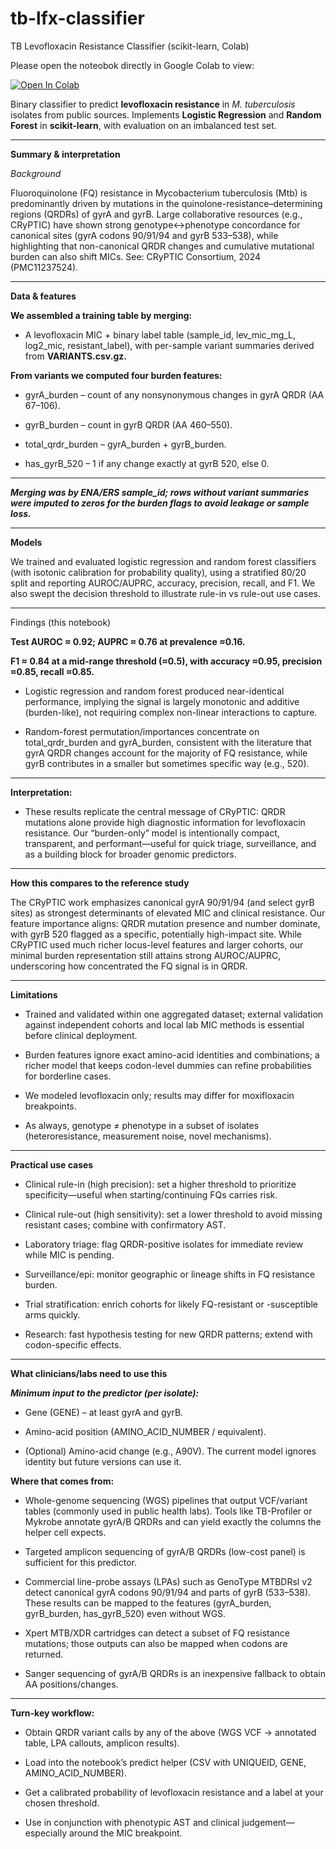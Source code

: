 # tb-lfx-classifier
TB Levofloxacin Resistance Classifier (scikit-learn, Colab)

Please open the noteobok directly in Google Colab to view:

[![Open In Colab](https://colab.research.google.com/assets/colab-badge.svg)](https://colab.research.google.com/github/ae-314/tb-lfx-classifier/blob/main/notebooks/TB_levo_resistance_predictor.ipynb)

Binary classifier to predict **levofloxacin resistance** in *M. tuberculosis* isolates from public sources. Implements **Logistic Regression** and **Random Forest** in **scikit-learn**, with evaluation on an imbalanced test set.

---
**Summary & interpretation**

*Background*

Fluoroquinolone (FQ) resistance in Mycobacterium tuberculosis (Mtb) is predominantly driven by mutations in the quinolone-resistance–determining regions (QRDRs) of gyrA and gyrB. Large collaborative resources (e.g., CRyPTIC) have shown strong genotype↔phenotype concordance for canonical sites (gyrA codons 90/91/94 and gyrB 533–538), while highlighting that non-canonical QRDR changes and cumulative mutational burden can also shift MICs. See: CRyPTIC Consortium, 2024 (PMC11237524).

-----------------------------------------------------

**Data & features**

**We assembled a training table by merging:**

- A levofloxacin MIC + binary label table (sample_id, lev_mic_mg_L, log2_mic, resistant_label), with per-sample variant summaries derived from **VARIANTS.csv.gz.**

**From variants we computed four burden features:**

- gyrA_burden – count of any nonsynonymous changes in gyrA QRDR (AA 67–106).

- gyrB_burden – count in gyrB QRDR (AA 460–550).

- total_qrdr_burden – gyrA_burden + gyrB_burden.

- has_gyrB_520 – 1 if any change exactly at gyrB 520, else 0.

-----------------------------------------------------

***Merging was by ENA/ERS sample_id; rows without variant summaries were imputed to zeros for the burden flags to avoid leakage or sample loss.***

-----------------------------------------------------

**Models**


We trained and evaluated logistic regression and random forest classifiers (with isotonic calibration for probability quality), using a stratified 80/20 split and reporting AUROC/AUPRC, accuracy, precision, recall, and F1. We also swept the decision threshold to illustrate rule-in vs rule-out use cases.

-----------------------------------------------------


Findings (this notebook)

**Test AUROC ≈ 0.92; AUPRC ≈ 0.76 at prevalence ≈0.16.**

**F1 ≈ 0.84 at a mid-range threshold (≈0.5), with accuracy ≈0.95, precision ≈0.85, recall ≈0.85.**

- Logistic regression and random forest produced near-identical performance, implying the signal is largely monotonic and additive (burden-like), not requiring complex non-linear interactions to capture.

- Random-forest permutation/importances concentrate on total_qrdr_burden and gyrA_burden, consistent with the literature that gyrA QRDR changes account for the majority of FQ resistance, while gyrB contributes in a smaller but sometimes specific way (e.g., 520).

-----------------------------------------------------

**Interpretation:**
-  These results replicate the central message of CRyPTIC: QRDR mutations alone provide high diagnostic information for levofloxacin resistance. Our “burden-only” model is intentionally compact, transparent, and performant—useful for quick triage, surveillance, and as a building block for broader genomic predictors.

-----------------------------------------------------

**How this compares to the reference study**

The CRyPTIC work emphasizes canonical gyrA 90/91/94 (and select gyrB sites) as strongest determinants of elevated MIC and clinical resistance. Our feature importance aligns: QRDR mutation presence and number dominate, with gyrB 520 flagged as a specific, potentially high-impact site. While CRyPTIC used much richer locus-level features and larger cohorts, our minimal burden representation still attains strong AUROC/AUPRC, underscoring how concentrated the FQ signal is in QRDR.

-----------------------------------------------------

**Limitations**

- Trained and validated within one aggregated dataset; external validation against independent cohorts and local lab MIC methods is essential before clinical deployment.

- Burden features ignore exact amino-acid identities and combinations; a richer model that keeps codon-level dummies can refine probabilities for borderline cases.

- We modeled levofloxacin only; results may differ for moxifloxacin breakpoints.

- As always, genotype ≠ phenotype in a subset of isolates (heteroresistance, measurement noise, novel mechanisms).

-----------------------------------------------------

**Practical use cases**

- Clinical rule-in (high precision): set a higher threshold to prioritize specificity—useful when starting/continuing FQs carries risk.

- Clinical rule-out (high sensitivity): set a lower threshold to avoid missing resistant cases; combine with confirmatory AST.

- Laboratory triage: flag QRDR-positive isolates for immediate review while MIC is pending.

- Surveillance/epi: monitor geographic or lineage shifts in FQ resistance burden.

- Trial stratification: enrich cohorts for likely FQ-resistant or -susceptible arms quickly.

- Research: fast hypothesis testing for new QRDR patterns; extend with codon-specific effects.

-----------------------------------------------------

**What clinicians/labs need to use this**

***Minimum input to the predictor (per isolate):***

- Gene (GENE) – at least gyrA and gyrB.

- Amino-acid position (AMINO_ACID_NUMBER / equivalent).

- (Optional) Amino-acid change (e.g., A90V). The current model ignores identity but future versions can use it.

**Where that comes from:**

- Whole-genome sequencing (WGS) pipelines that output VCF/variant tables (commonly used in public health labs). Tools like TB-Profiler or Mykrobe annotate gyrA/B QRDRs and can yield exactly the columns the helper cell expects.

- Targeted amplicon sequencing of gyrA/B QRDRs (low-cost panel) is sufficient for this predictor.

- Commercial line-probe assays (LPAs) such as GenoType MTBDRsl v2 detect canonical gyrA codons 90/91/94 and parts of gyrB (533–538). These results can be mapped to the features (gyrA_burden, gyrB_burden, has_gyrB_520) even without WGS.

- Xpert MTB/XDR cartridges can detect a subset of FQ resistance mutations; those outputs can also be mapped when codons are returned.

- Sanger sequencing of gyrA/B QRDRs is an inexpensive fallback to obtain AA positions/changes.

-----------------------------------------------------

**Turn-key workflow:**

- Obtain QRDR variant calls by any of the above (WGS VCF → annotated table, LPA callouts, amplicon results).

- Load into the notebook’s predict helper (CSV with UNIQUEID, GENE, AMINO_ACID_NUMBER).

- Get a calibrated probability of levofloxacin resistance and a label at your chosen threshold.

- Use in conjunction with phenotypic AST and clinical judgement—especially around the MIC breakpoint.
